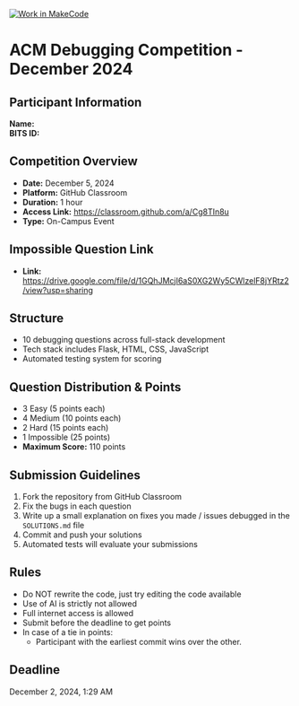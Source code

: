 [![Work in MakeCode](https://classroom.github.com/assets/work-in-make-code-8824cc13a1a3f34ffcd245c82f0ae96fdae6b7d554b6539aec3a03a70825519c.svg)](https://classroom.github.com/online_ide?assignment_repo_id=17444595&assignment_repo_type=AssignmentRepo)
# ACM Debugging Competition - December 2024

## Participant Information
**Name:**  
**BITS ID:**

## Competition Overview
- **Date:** December 5, 2024
- **Platform:** GitHub Classroom
- **Duration:** 1 hour
- **Access Link:** https://classroom.github.com/a/Cg8TIn8u
- **Type:** On-Campus Event

## Impossible Question Link
- **Link:** https://drive.google.com/file/d/1GQhJMcjI6aS0XG2Wy5CWlzelF8jYRtz2/view?usp=sharing

## Structure
- 10 debugging questions across full-stack development
- Tech stack includes Flask, HTML, CSS, JavaScript
- Automated testing system for scoring

## Question Distribution & Points
- 3 Easy (5 points each)
- 4 Medium (10 points each)
- 2 Hard (15 points each)
- 1 Impossible (25 points)
- **Maximum Score:** 110 points

## Submission Guidelines
1. Fork the repository from GitHub Classroom
2. Fix the bugs in each question
3. Write up a small explanation on fixes you made / issues debugged in the `SOLUTIONS.md` file
5. Commit and push your solutions
6. Automated tests will evaluate your submissions

## Rules

* Do NOT rewrite the code, just try editing the code available
* Use of AI is strictly not allowed
* Full internet access is allowed
* Submit before the deadline to get points
* In case of a tie in points:
    * Participant with the earliest commit wins over the other.

## Deadline
December 2, 2024, 1:29 AM
